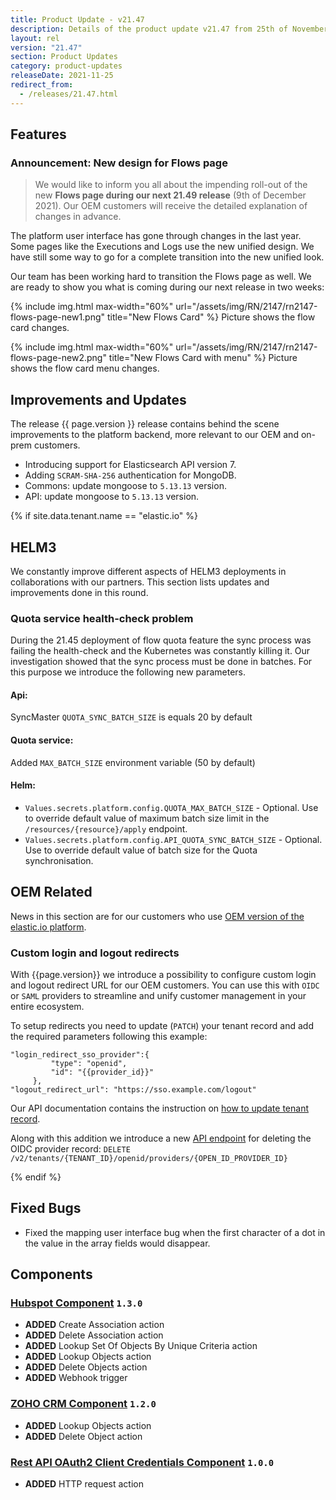 ```yaml
---
title: Product Update - v21.47
description: Details of the product update v21.47 from 25th of November 2021.
layout: rel
version: "21.47"
section: Product Updates
category: product-updates
releaseDate: 2021-11-25
redirect_from:
  - /releases/21.47.html
---
```


## Features

### Announcement: New design for Flows page

> We would like to inform you all about the impending roll-out
> of the new **Flows page during our next 21.49 release** (9th of December 2021). Our
> OEM customers will receive the detailed explanation of changes in advance.

The platform user interface has gone through changes in the last year. Some pages like
the Executions and Logs use the new unified design. We have still some way to go
for a complete transition into the new unified look.

Our team has been working hard to transition the Flows page as well. We are ready
to show you what is coming during our next release in two weeks:

{% include img.html max-width="60%" url="/assets/img/RN/2147/rn2147-flows-page-new1.png" title="New Flows Card" %}
Picture shows the flow card changes.


{% include img.html max-width="60%" url="/assets/img/RN/2147/rn2147-flows-page-new2.png" title="New Flows Card with menu" %}
Picture shows the flow card menu changes.


## Improvements and Updates

The release {{ page.version }} release contains behind the scene improvements to
the platform backend, more relevant to our OEM and on-prem customers.

*   Introducing support for Elasticsearch API version 7.
*   Adding `SCRAM-SHA-256` authentication for MongoDB.
  *   Commons: update mongoose to `5.13.13` version.
  *   API: update mongoose to `5.13.13` version.

{% if site.data.tenant.name == "elastic.io" %}

## HELM3

We constantly improve different aspects of HELM3 deployments in collaborations
with our partners. This section lists updates and improvements done in this round.

### Quota service health-check problem

During the 21.45 deployment of flow quota feature the sync process was failing
the health-check and the Kubernetes was constantly killing it. Our investigation
showed that the sync process must be done in batches. For this purpose we
introduce the following new parameters.

#### Api:

SyncMaster `QUOTA_SYNC_BATCH_SIZE` is equals 20 by default

#### Quota service:

Added `MAX_BATCH_SIZE` environment variable (50 by default)

#### Helm:

*   `Values.secrets.platform.config.QUOTA_MAX_BATCH_SIZE` - Optional. Use to override default value of maximum batch size limit in the `/resources/{resource}/apply` endpoint.
*   `Values.secrets.platform.config.API_QUOTA_SYNC_BATCH_SIZE` - Optional. Use to override default value of batch size for the Quota synchronisation.


## OEM Related

News in this section are for our customers who use
[OEM version of the elastic.io platform](https://www.elastic.io/saas-embedded-integration/).

### Custom login and logout redirects

With {{page.version}} we introduce a possibility to configure custom login and
logout redirect URL for our OEM customers. You can use this with `OIDC` or `SAML`
providers to streamline and unify customer management in your entire ecosystem.

To setup redirects you need to update (`PATCH`) your tenant record and add the required
parameters following this example:

```
"login_redirect_sso_provider":{
         "type": "openid",
         "id": "{{provider_id}}"
     },
"logout_redirect_url": "https://sso.example.com/logout"
```

Our API documentation contains the instruction on [how to update tenant record]({{site.data.tenant.apiDocsUri}}/v2#/tenants/patch_tenants__tenant_id_).

Along with this addition we introduce a new [API endpoint]({{site.data.tenant.apiDocsUri}}/v2#/tenants/delete_tenants__tenant_id__openid_providers__open_id_provider_id_) for deleting the OIDC provider record: `DELETE /v2/tenants/{TENANT_ID}/openid/providers/{OPEN_ID_PROVIDER_ID}`

{% endif %}

## Fixed Bugs

*   Fixed the mapping user interface bug when the first character of a dot in the value in the array fields would disappear.

## Components

### [Hubspot Component](/components/hubspot/) `1.3.0`


*   **ADDED** Create Association action
*   **ADDED** Delete Association action
*   **ADDED** Lookup Set Of Objects By Unique Criteria action
*   **ADDED** Lookup Objects action
*   **ADDED** Delete Objects action
*   **ADDED** Webhook trigger

### [ZOHO CRM Component](/components/zoho-crm/) `1.2.0`

*   **ADDED** Lookup Objects action
*   **ADDED** Delete Object action

### [Rest API OAuth2 Client Credentials Component](/components/rest-api-client-credentials-auth-component/) `1.0.0`

*   **ADDED** HTTP request action
